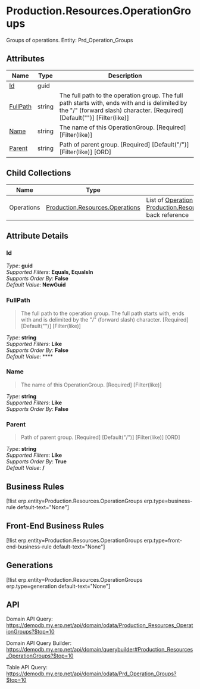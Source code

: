# Production.Resources.OperationGroups

Groups of operations. Entity: Prd_Operation_Groups

## Attributes

| Name | Type | Description |
| ---- | ---- | --- |
| [Id](Production.Resources.OperationGroups.md#Id) | guid |  
| [FullPath](Production.Resources.OperationGroups.md#FullPath) | string | The full path to the operation group. The full path starts with, ends with and is delimited by the "/" (forward slash) character. [Required] [Default("")] [Filter(like)] 
| [Name](Production.Resources.OperationGroups.md#Name) | string | The name of this OperationGroup. [Required] [Filter(like)] 
| [Parent](Production.Resources.OperationGroups.md#Parent) | string | Path of parent group. [Required] [Default("/")] [Filter(like)] [ORD] 

## Child Collections

| Name | Type | Description |
| ---- | ---- | --- |
| Operations | [Production.Resources.Operations](Production.Resources.Operations.md) | List of [Operation](Production.Resources.Operations.md) child objects, based on the [Production.Resources.Operation.OperationGroup](Production.Resources.Operations.md#OperationGroup) back reference 


## Attribute Details

### Id

_Type_: **guid**  
_Supported Filters_: **Equals, EqualsIn**  
_Supports Order By_: **False**  
_Default Value_: **NewGuid**  

### FullPath

> The full path to the operation group. The full path starts with, ends with and is delimited by the "/" (forward slash) character. [Required] [Default("")] [Filter(like)]

_Type_: **string**  
_Supported Filters_: **Like**  
_Supports Order By_: **False**  
_Default Value_: ****  

### Name

> The name of this OperationGroup. [Required] [Filter(like)]

_Type_: **string**  
_Supported Filters_: **Like**  
_Supports Order By_: **False**  

### Parent

> Path of parent group. [Required] [Default("/")] [Filter(like)] [ORD]

_Type_: **string**  
_Supported Filters_: **Like**  
_Supports Order By_: **True**  
_Default Value_: **/**  



## Business Rules

[!list erp.entity=Production.Resources.OperationGroups erp.type=business-rule default-text="None"]

## Front-End Business Rules

[!list erp.entity=Production.Resources.OperationGroups erp.type=front-end-business-rule default-text="None"]

## Generations

[!list erp.entity=Production.Resources.OperationGroups erp.type=generation default-text="None"]

## API

Domain API Query:
<https://demodb.my.erp.net/api/domain/odata/Production_Resources_OperationGroups?$top=10>

Domain API Query Builder:
<https://demodb.my.erp.net/api/domain/querybuilder#Production_Resources_OperationGroups?$top=10>

Table API Query:
<https://demodb.my.erp.net/api/domain/odata/Prd_Operation_Groups?$top=10>

